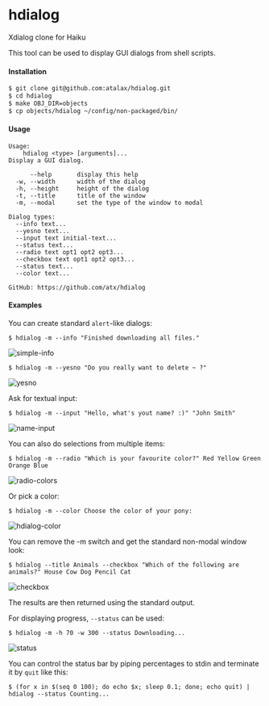 hdialog
=======

Xdialog clone for Haiku

This tool can be used to display GUI dialogs from shell scripts.

#### Installation

```bash
$ git clone git@github.com:atalax/hdialog.git
$ cd hdialog
$ make OBJ_DIR=objects
$ cp objects/hdialog ~/config/non-packaged/bin/
```

#### Usage
```
Usage:
    hdialog <type> [arguments]...
Display a GUI dialog.

      --help       display this help
  -w, --width      width of the dialog
  -h, --height     height of the dialog
  -t, --title      title of the window
  -m, --modal      set the type of the window to modal

Dialog types:
  --info text...
  --yesno text...
  --input text initial-text...
  --status text...
  --radio text opt1 opt2 opt3...
  --checkbox text opt1 opt2 opt3...
  --status text...
  --color text...

GitHub: https://github.com/atx/hdialog
```
#### Examples

You can create standard `alert`-like dialogs:

```
$ hdialog -m --info "Finished downloading all files."
```

![simple-info](https://cloud.githubusercontent.com/assets/3966931/5182640/0e5cbe4a-74a5-11e4-8ab9-78c47e3dfabe.png)

```
$ hdialog -m --yesno "Do you really want to delete ~ ?"
```

![yesno](https://cloud.githubusercontent.com/assets/3966931/5184287/6d79a2ba-74b6-11e4-96be-2b91be477471.png)

Ask for textual input:

```
$ hdialog -m --input "Hello, what's yout name? :)" "John Smith"
```

![name-input](https://cloud.githubusercontent.com/assets/3966931/5182914/b51a726a-74a8-11e4-80f3-d3ffefd7ed8c.png)

You can also do selections from multiple items:

```
$ hdialog -m --radio "Which is your favourite color?" Red Yellow Green Orange Blue
```

![radio-colors](https://cloud.githubusercontent.com/assets/3966931/5182967/5eeefe14-74a9-11e4-9673-3a9fd40033da.png)

Or pick a color:

```
$ hdialog -m --color Choose the color of your pony:
```

![hdialog-color](https://cloud.githubusercontent.com/assets/3966931/5802318/1310114c-9ff4-11e4-810f-9a4279c7b147.png)

You can remove the -m switch and get the standard non-modal window look:

```
$ hdialog --title Animals --checkbox "Which of the following are animals?" House Cow Dog Pencil Cat
```
![checkbox](https://cloud.githubusercontent.com/assets/3966931/5182989/c7cfb342-74a9-11e4-8b85-0a534ed9afe3.png)

The results are then returned using the standard output.

For displaying progress, `--status` can be used:

```
$ hdialog -m -h 70 -w 300 --status Downloading...
```

![status](https://cloud.githubusercontent.com/assets/3966931/5183014/1bd38f2c-74aa-11e4-84d6-b9df41b60034.png)

You can control the status bar by piping percentages to stdin and terminate it by `quit` like this:

```
$ (for x in $(seq 0 100); do echo $x; sleep 0.1; done; echo quit) | hdialog --status Counting...
```
